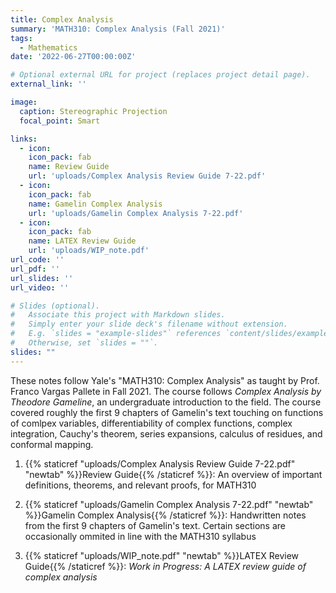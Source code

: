 ```yaml
---
title: Complex Analysis
summary: 'MATH310: Complex Analysis (Fall 2021)'
tags:
  - Mathematics
date: '2022-06-27T00:00:00Z'

# Optional external URL for project (replaces project detail page).
external_link: ''

image: 
  caption: Stereographic Projection
  focal_point: Smart

links:
  - icon: 
    icon_pack: fab
    name: Review Guide
    url: 'uploads/Complex Analysis Review Guide 7-22.pdf'
  - icon: 
    icon_pack: fab
    name: Gamelin Complex Analysis
    url: 'uploads/Gamelin Complex Analysis 7-22.pdf'
  - icon: 
    icon_pack: fab
    name: LATEX Review Guide
    url: 'uploads/WIP_note.pdf'
url_code: ''
url_pdf: ''
url_slides: ''
url_video: ''

# Slides (optional).
#   Associate this project with Markdown slides.
#   Simply enter your slide deck's filename without extension.
#   E.g. `slides = "example-slides"` references `content/slides/example-slides.md`.
#   Otherwise, set `slides = ""`.
slides: ""
---
```


These notes follow Yale's "MATH310: Complex Analysis" as taught by Prof. Franco Vargas Pallete in Fall 2021. The course follows *Complex Analysis by Theodore Gameline*, an undergraduate introduction to the field. The course covered roughly the first 9 chapters of Gamelin's text touching on functions of comlpex variables, differentiability of complex functions, complex integration, Cauchy's theorem, series expansions, calculus of residues, and conformal mapping. 

1. {{% staticref "uploads/Complex Analysis Review Guide 7-22.pdf" "newtab" %}}Review Guide{{% /staticref %}}: An overview of important definitions, theorems, and relevant proofs, for MATH310 

2. {{% staticref "uploads/Gamelin Complex Analysis 7-22.pdf" "newtab" %}}Gamelin Complex Analysis{{% /staticref %}}: Handwritten notes from the first 9 chapters of Gamelin's text. Certain sections are occasionally ommited in line with the MATH310 syllabus 

3. {{% staticref "uploads/WIP_note.pdf" "newtab" %}}LATEX Review Guide{{% /staticref %}}: *Work in Progress: A LATEX review guide of complex analysis* 
